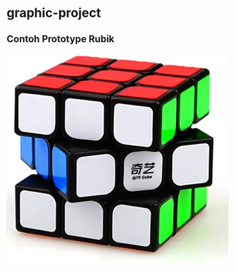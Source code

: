 # graphic-project
## Contoh Prototype Rubik
![Image of Yaktocat](https://github.com/andifila/graphic-project/blob/master/rubik.jpeg)
